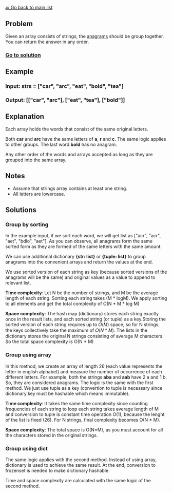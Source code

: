 [🔙 Go back to main list](../../../README.md)

## Problem 

Given an array consists of strings, the <abbr title="The words consisted of the rearrangement the same letters using each original one exactly once.">anagrams</abbr> should be group together. 
You can return the answer in any order.

### [Go to solution](../group_anagrams.py)

## Example
### Input: strs = ["car", "arc", "eat", "bold", "tea"]
### Output: [["car", "arc"], ["eat", "tea"], ["bold"]]


## Explanation

Each array holds the words that consist of the same original letters. 

Both **car** and **arc** have the same letters of **a**, **r** and **c**. 
The same logic applies to other groups. The last word **bold** has no anagram. 

Any other order of the words and arrays accepted as long as they are grouped into the same array.

## Notes
- Assume that strings array contains at least one string.
- All letters are lowercase.

## Solutions
### Group by sorting

In the example input, if we sort each word, we will get list as ["acr", "acr", "aet", "bdlo", "aet"]. As you can observe, all anagrams form the same sorted form as they are formed of the same letters with the same amount.
  
We can use additional dictionary **{str: list}** or **{tuple: list}** to group anagrams into the convenient arrays and return the values at the end. 

We use sorted version of each string as key (because sorted versions of the anagrams will be the same) and original values as a value to append to relevant list.

**Time complexity**: Let N be the number of strings, and M be the average length of each string. Sorting each string takes (M * logM). We apply sorting to all elements and get the total complexity of O(N * M * log M)

**Space complexity**: The hash map (dictionary) stores each string exactly once in the result lists, and each sorted string (or tuple) as a key.Storing the sorted version of each string requires up to 𝑂(𝑀) space, so for N strings, the keys collectively take the maximum of 
𝑂(𝑁 * 𝑀). The lists in the dictionary stores the original N strings consisting of average M characters. So the total space complexity is O(N * M)



### Group using array

In this method, we create an array of length 26 (each value represents the letter in english alphabet) and measure the number of occurrence of each different letters. For example, both the strings **aba** and **aab** have 2 a and 1 b. So, they are considered anagrams. The logic is the same with the first method. We just use tuple as a key (convertion to tuple is necessary since dictionary key must be hashable which means immutable).

**Time complexity**: It takes the same time complexity since counting frequencies of each string to loop each string takes average length of M and conversion to tuple is constant time operation O(1), because the lenght of the list is fixed (26). For N strings, final complexity becomes O(N * M).

**Space complexity**: The total space is O(N×M), as you must account for all the characters stored in the original strings.

### Group using dict

The same logic applies with the second method. Instead of using array, dictionary is used to achieve the same result. At the end, conversion to frozenset is needed to make dictionary hashable. 

Time and space complexity are calculated with the same logic of the second method.